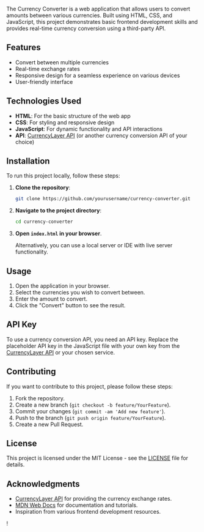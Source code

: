 

The Currency Converter is a web application that allows users to convert amounts between various currencies. Built using HTML, CSS, and JavaScript, this project demonstrates basic frontend development skills and provides real-time currency conversion using a third-party API.

## Features

- Convert between multiple currencies
- Real-time exchange rates
- Responsive design for a seamless experience on various devices
- User-friendly interface

## Technologies Used

- **HTML**: For the basic structure of the web app
- **CSS**: For styling and responsive design
- **JavaScript**: For dynamic functionality and API interactions
- **API**: [CurrencyLayer API](https://currencylayer.com/) (or another currency conversion API of your choice)

## Installation

To run this project locally, follow these steps:

1. **Clone the repository**:
   ```bash
   git clone https://github.com/yourusername/currency-converter.git
   ```
   
2. **Navigate to the project directory**:
   ```bash
   cd currency-converter
   ```

3. **Open `index.html` in your browser**.

   Alternatively, you can use a local server or IDE with live server functionality.

## Usage

1. Open the application in your browser.
2. Select the currencies you wish to convert between.
3. Enter the amount to convert.
4. Click the "Convert" button to see the result.

## API Key

To use a currency conversion API, you need an API key. Replace the placeholder API key in the JavaScript file with your own key from the [CurrencyLayer API](https://currencylayer.com/) or your chosen service.

## Contributing

If you want to contribute to this project, please follow these steps:

1. Fork the repository.
2. Create a new branch (`git checkout -b feature/YourFeature`).
3. Commit your changes (`git commit -am 'Add new feature'`).
4. Push to the branch (`git push origin feature/YourFeature`).
5. Create a new Pull Request.

## License

This project is licensed under the MIT License - see the [LICENSE](LICENSE) file for details.

## Acknowledgments

- [CurrencyLayer API](https://currencylayer.com/) for providing the currency exchange rates.
- [MDN Web Docs](https://developer.mozilla.org/) for documentation and tutorials.
- Inspiration from various frontend development resources.

!
